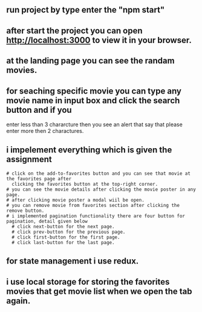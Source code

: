 
## run project by type enter the  "npm start"

## after start the project you can open [http://localhost:3000](http://localhost:3000) to view it in your browser.

## at the landing page you can see the randam movies.

## for seaching specific movie you can type any movie name in input box and click the search button and if you 
   enter less than 3 chararcture then you see an alert that say that please enter more then 2 charactures.

## i impelement everything which is given the assignment
    # click on the add-to-favorites button and you can see that movie at  the favorites page after
      clicking the favorites button at the top-right corner. 
    # you can see the movie details after clicking the movie poster in any page.
    # after clicking movie poster a modal wiil be open.
    # you can remove movie from favorites section after clicking the remove button.
    # i implemented pagination functionality there are four button for pagination, detail given below
      # click next-button for the next page.
      # click prev-button for the previous page.
      # click first-button for the first page.
      # click last-button for the last page.

## for state management i use redux.

## i use local storage for storing the favorites movies that get movie list when we open the tab again.
